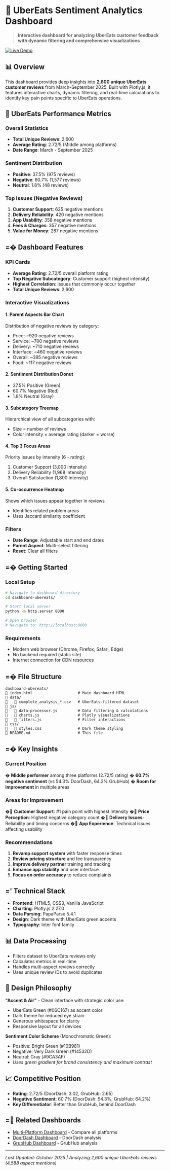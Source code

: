 # 🚗 UberEats Sentiment Analytics Dashboard

> **Interactive dashboard for analyzing UberEats customer feedback with dynamic filtering and comprehensive visualizations**

[![Live Demo](https://img.shields.io/badge/Live%20Demo-View%20Dashboard-06C167?style=for-the-badge)](https://anudeepreddynarala.github.io/aspect-based-sentiment-analysis/dashboard-ubereats/)

## 📊 Overview

This dashboard provides deep insights into **2,600 unique UberEats customer reviews** from March-September 2025. Built with Plotly.js, it features interactive charts, dynamic filtering, and real-time calculations to identify key pain points specific to UberEats operations.

## 🎯 UberEats Performance Metrics

### Overall Statistics
- **Total Unique Reviews**: 2,600
- **Average Rating**: 2.72/5 (Middle among platforms)
- **Date Range**: March - September 2025

### Sentiment Distribution
- **Positive**: 37.5% (975 reviews)
- **Negative**: 60.7% (1,577 reviews)
- **Neutral**: 1.8% (48 reviews)

### Top Issues (Negative Reviews)
1. **Customer Support**: 625 negative mentions
2. **Delivery Reliability**: 420 negative mentions
3. **App Usability**: 358 negative mentions
4. **Fees & Charges**: 357 negative mentions
5. **Value for Money**: 287 negative mentions

## =� Dashboard Features

### KPI Cards
- **Average Rating**: 2.72/5 overall platform rating
- **Top Negative Subcategory**: Customer support (highest intensity)
- **Highest Correlation**: Issues that commonly occur together
- **Total Unique Reviews**: 2,600

### Interactive Visualizations

#### 1. Parent Aspects Bar Chart
Distribution of negative reviews by category:
- Price: ~920 negative reviews
- Service: ~700 negative reviews
- Delivery: ~710 negative reviews
- Interface: ~460 negative reviews
- Overall: ~395 negative reviews
- Food: ~117 negative reviews

#### 2. Sentiment Distribution Donut
- 37.5% Positive (Green)
- 60.7% Negative (Red)
- 1.8% Neutral (Gray)

#### 3. Subcategory Treemap
Hierarchical view of all subcategories with:
- Size = number of reviews
- Color intensity = average rating (darker = worse)

#### 4. Top 3 Focus Areas
Priority issues by intensity (6 - rating):
1. Customer Support (3,000 intensity)
2. Delivery Reliability (1,968 intensity)
3. Overall Satisfaction (1,800 intensity)

#### 5. Co-occurrence Heatmap
Shows which issues appear together in reviews
- Identifies related problem areas
- Uses Jaccard similarity coefficient

### Filters
- **Date Range**: Adjustable start and end dates
- **Parent Aspect**: Multi-select filtering
- **Reset**: Clear all filters

## =� Getting Started

### Local Setup
```bash
# Navigate to dashboard directory
cd dashboard-ubereats/

# Start local server
python -m http.server 8000

# Open browser
# Navigate to: http://localhost:8000
```

### Requirements
- Modern web browser (Chrome, Firefox, Safari, Edge)
- No backend required (static site)
- Internet connection for CDN resources

## =� File Structure
```
dashboard-ubereats/
   index.html                    # Main dashboard HTML
   data/
      complete_analysis_*.csv   # UberEats-filtered dataset
   js/
      data-processor.js         # Data filtering & calculations
      charts.js                 # Plotly visualizations
      filters.js                # Filter interactions
   css/
      styles.css                # Dark theme styling
   README.md                     # This file
```

## =� Key Insights

### Current Position
� **Middle performer** among three platforms (2.72/5 rating)
� **60.7% negative sentiment** (vs 54.3% DoorDash, 64.2% GrubHub)
� **Room for improvement** in multiple areas

### Areas for Improvement
� **Customer Support**: #1 pain point with highest intensity
� **Price Perception**: Highest negative category count
� **Delivery Issues**: Reliability and timing concerns
� **App Experience**: Technical issues affecting usability

### Recommendations
1. **Revamp support system** with faster response times
2. **Review pricing structure** and fee transparency
3. **Improve delivery partner** training and tracking
4. **Enhance app stability** and user interface
5. **Focus on order accuracy** to reduce complaints

## =' Technical Stack
- **Frontend**: HTML5, CSS3, Vanilla JavaScript
- **Charting**: Plotly.js 2.27.0
- **Data Parsing**: PapaParse 5.4.1
- **Design**: Dark theme with UberEats green accents
- **Typography**: Inter font family

## 📊 Data Processing
- Filters dataset to UberEats reviews only
- Calculates metrics in real-time
- Handles multi-aspect reviews correctly
- Uses unique review IDs to avoid duplicates

## 🎨 Design Philosophy
**"Accent & Air"** - Clean interface with strategic color use:
- UberEats Green (#06C167) as accent color
- Dark theme for reduced eye strain
- Generous whitespace for clarity
- Responsive layout for all devices

**Sentiment Color Scheme** (Monochromatic Green):
- Positive: Bright Green (#10B981)
- Negative: Very Dark Green (#14532D)
- Neutral: Gray (#9CA3AF)
- *Uses green gradient for brand consistency and maximum contrast*

## 📈 Competitive Position
- **Rating**: 2.72/5 (DoorDash: 3.02, GrubHub: 2.65)
- **Negative Sentiment**: 60.7% (DoorDash: 54.3%, GrubHub: 64.2%)
- **Key Differentiator**: Better than GrubHub, behind DoorDash

## = Related Dashboards
- [Multi-Platform Dashboard](https://anudeepreddynarala.github.io/aspect-based-sentiment-analysis/Github/dashboard-aggregator/) - Compare all platforms
- [DoorDash Dashboard](https://anudeepreddynarala.github.io/aspect-based-sentiment-analysis/Github/doordash-dashboard/) - DoorDash analysis
- [GrubHub Dashboard](https://anudeepreddynarala.github.io/aspect-based-sentiment-analysis/Github/dashboard-grubhub/) - GrubHub analysis

---
*Last Updated: October 2025 | Analyzing 2,600 unique UberEats reviews (4,588 aspect mentions)*